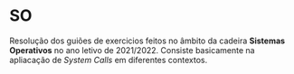 # SO

Resolução dos guiões de exercicios feitos no âmbito da cadeira **Sistemas Operativos** no ano letivo de 2021/2022. Consiste basicamente na apliacação de _System Calls_ em diferentes contextos.